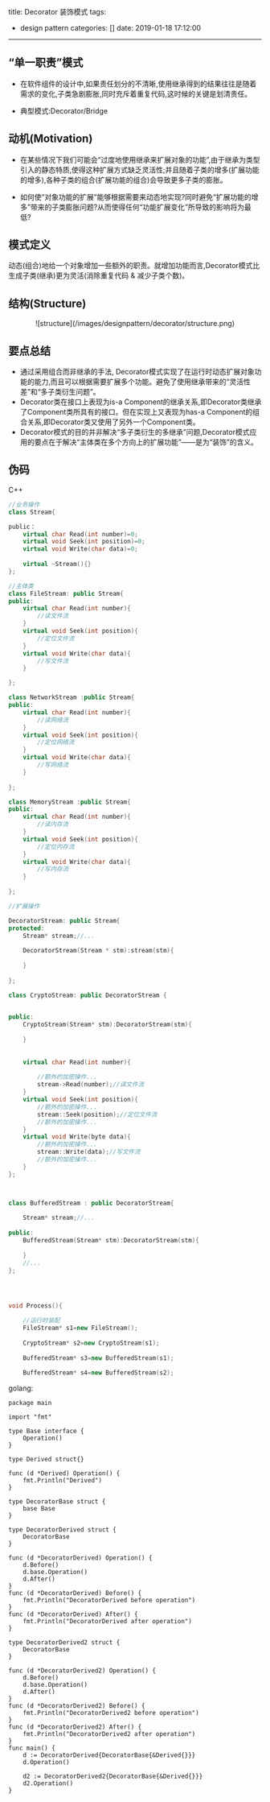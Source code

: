 title: Decorator 装饰模式
tags:
  - design pattern
categories: []
date: 2019-01-18 17:12:00
---
## “单一职责”模式
* 在软件组件的设计中,如果责任划分的不清晰,使用继承得到的结果往往是随着需求的变化,子类急剧膨胀,同时充斥着重复代码,这时候的关键是划清责任。

* 典型模式:Decorator/Bridge

## 动机(Motivation)
* 在某些情况下我们可能会“过度地使用继承来扩展对象的功能”,由于继承为类型引入的静态特质,使得这种扩展方式缺乏灵活性;并且随着子类的增多(扩展功能的增多),各种子类的组合(扩展功能的组合)会导致更多子类的膨胀。

* 如何使“对象功能的扩展”能够根据需要来动态地实现?同时避免“扩展功能的增多”带来的子类膨胀问题?从而使得任何“功能扩展变化”所导致的影响将为最低?

## 模式定义
动态(组合)地给一个对象增加一些额外的职责。就增加功能而言,Decorator模式比生成子类(继承)更为灵活(消除重复代码 & 减少子类个数)。

## 结构(Structure)
<div align=center>
![structure](/images/designpattern/decorator/structure.png)
</div>

## 要点总结
* 通过采用组合而非继承的手法, Decorator模式实现了在运行时动态扩展对象功能的能力,而且可以根据需要扩展多个功能。避免了使用继承带来的“灵活性差”和“多子类衍生问题”。
* Decorator类在接口上表现为is-a Component的继承关系,即Decorator类继承了Component类所具有的接口。但在实现上又表现为has-a Component的组合关系,即Decorator类又使用了另外一个Component类。
* Decorator模式的目的并非解决“多子类衍生的多继承”问题,Decorator模式应用的要点在于解决“主体类在多个方向上的扩展功能”——是为“装饰”的含义。

## 伪码
C++
``` cpp
//业务操作
class Stream{

public：
    virtual char Read(int number)=0;
    virtual void Seek(int position)=0;
    virtual void Write(char data)=0;
    
    virtual ~Stream(){}
};

//主体类
class FileStream: public Stream{
public:
    virtual char Read(int number){
        //读文件流
    }
    virtual void Seek(int position){
        //定位文件流
    }
    virtual void Write(char data){
        //写文件流
    }

};

class NetworkStream :public Stream{
public:
    virtual char Read(int number){
        //读网络流
    }
    virtual void Seek(int position){
        //定位网络流
    }
    virtual void Write(char data){
        //写网络流
    }
    
};

class MemoryStream :public Stream{
public:
    virtual char Read(int number){
        //读内存流
    }
    virtual void Seek(int position){
        //定位内存流
    }
    virtual void Write(char data){
        //写内存流
    }
    
};

//扩展操作

DecoratorStream: public Stream{
protected:
    Stream* stream;//...
    
    DecoratorStream(Stream * stm):stream(stm){
    
    }
    
};

class CryptoStream: public DecoratorStream {
 

public:
    CryptoStream(Stream* stm):DecoratorStream(stm){
    
    }
    
    
    virtual char Read(int number){
       
        //额外的加密操作...
        stream->Read(number);//读文件流
    }
    virtual void Seek(int position){
        //额外的加密操作...
        stream::Seek(position);//定位文件流
        //额外的加密操作...
    }
    virtual void Write(byte data){
        //额外的加密操作...
        stream::Write(data);//写文件流
        //额外的加密操作...
    }
};



class BufferedStream : public DecoratorStream{
    
    Stream* stream;//...
    
public:
    BufferedStream(Stream* stm):DecoratorStream(stm){
        
    }
    //...
};




void Process(){

    //运行时装配
    FileStream* s1=new FileStream();
    
    CryptoStream* s2=new CryptoStream(s1);
    
    BufferedStream* s3=new BufferedStream(s1);
    
    BufferedStream* s4=new BufferedStream(s2);

```

golang:
``` golang
package main

import "fmt"

type Base interface {
	Operation()
}

type Derived struct{}

func (d *Derived) Operation() {
	fmt.Println("Derived")
}

type DecoratorBase struct {
	base Base
}

type DecoratorDerived struct {
	DecoratorBase
}

func (d *DecoratorDerived) Operation() {
	d.Before()
	d.base.Operation()
	d.After()
}
func (d *DecoratorDerived) Before() {
	fmt.Println("DecoratorDerived before operation")
}
func (d *DecoratorDerived) After() {
	fmt.Println("DecoratorDerived after operation")
}

type DecoratorDerived2 struct {
	DecoratorBase
}

func (d *DecoratorDerived2) Operation() {
	d.Before()
	d.base.Operation()
	d.After()
}
func (d *DecoratorDerived2) Before() {
	fmt.Println("DecoratorDerived2 before operation")
}
func (d *DecoratorDerived2) After() {
	fmt.Println("DecoratorDerived2 after operation")
}
func main() {
	d := DecoratorDerived{DecoratorBase{&Derived{}}}
	d.Operation()

	d2 := DecoratorDerived2{DecoratorBase{&Derived{}}}
	d2.Operation()
}
```